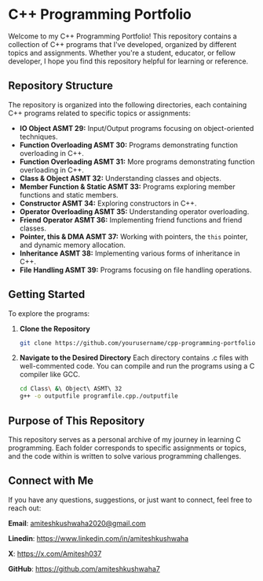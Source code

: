 # C++ Programming Portfolio

Welcome to my C++ Programming Portfolio! This repository contains a collection of C++ programs that I've developed, organized by different topics and assignments. Whether you're a student, educator, or fellow developer, I hope you find this repository helpful for learning or reference.

## Repository Structure

The repository is organized into the following directories, each containing C++ programs related to specific topics or assignments:

- **IO Object ASMT 29:** Input/Output programs focusing on object-oriented techniques.
- **Function Overloading ASMT 30:** Programs demonstrating function overloading in C++.
- **Function Overloading ASMT 31:** More programs demonstrating function overloading in C++.
- **Class & Object ASMT 32:** Understanding classes and objects.
- **Member Function & Static ASMT 33:** Programs exploring member functions and static members.
- **Constructor ASMT 34:** Exploring constructors in C++.
- **Operator Overloading ASMT 35:** Understanding operator overloading.
- **Friend Operator ASMT 36:** Implementing friend functions and friend classes.
- **Pointer, this & DMA ASMT 37:** Working with pointers, the `this` pointer, and dynamic memory allocation.
- **Inheritance ASMT 38:** Implementing various forms of inheritance in C++.
- **File Handling ASMT 39:** Programs focusing on file handling operations.

## Getting Started

To explore the programs:

1. **Clone the Repository**  
   ```bash
   git clone https://github.com/yourusername/cpp-programming-portfolio.git
1. **Navigate to the Desired Directory**
   Each directory contains .c files with well-commented code. You can compile and run the programs using a C compiler like GCC.
   ```bash
   cd Class\ &\ Object\ ASMT\ 32
   g++ -o outputfile programfile.cpp./outputfile


## Purpose of This Repository
This repository serves as a personal archive of my journey in learning C programming. Each folder corresponds to specific assignments or topics, and the code within is written to solve various programming challenges.

 ## Connect with Me
 If you have any questions, suggestions, or just want to connect, feel free to reach out:

**Email**: amiteshkushwaha2020@gmail.com

**Linedin**: https://www.linkedin.com/in/amiteshkushwaha

**X**: https://x.com/Amitesh037

**GitHub**: https://github.com/amiteshkushwaha7
   
